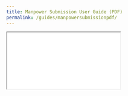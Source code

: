 ```yaml
---
title: Manpower Submission User Guide (PDF)
permalink: /guides/manpowersubmissionpdf/
---
```


<iframe src=”/guides/EssentialManpowerRegistrationGuide.pdf" width=”100%” height=”100%”></iframe>
<!--<iframe width="100%" height="315" src="https://covid.gobusiness.gov.sg/guides/EssentialManpowerRegistrationGuide.pdf" frameborder="0" allow="accelerometer; autoplay; encrypted-media; gyroscope; picture-in-picture" allowfullscreen></iframe>-->